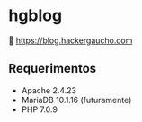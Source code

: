 # hgblog
:notebook: https://blog.hackergaucho.com

## Requerimentos

- Apache 2.4.23
- MariaDB 10.1.16 (futuramente)
- PHP 7.0.9
